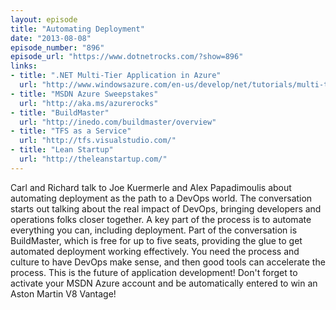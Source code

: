 ```yaml
---
layout: episode
title: "Automating Deployment"
date: "2013-08-08"
episode_number: "896"
episode_url: "https://www.dotnetrocks.com/?show=896"
links:
- title: ".NET Multi-Tier Application in Azure"
  url: "http://www.windowsazure.com/en-us/develop/net/tutorials/multi-tier-web-site/1-overview/"
- title: "MSDN Azure Sweepstakes"
  url: "http://aka.ms/azurerocks"
- title: "BuildMaster"
  url: "http://inedo.com/buildmaster/overview"
- title: "TFS as a Service"
  url: "http://tfs.visualstudio.com/"
- title: "Lean Startup"
  url: "http://theleanstartup.com/"
---
```


Carl and Richard talk to Joe Kuermerle and Alex Papadimoulis about automating deployment as the path to a DevOps world. The conversation starts out talking about the real impact of DevOps, bringing developers and operations folks closer together. A key part of the process is to automate everything you can, including deployment. Part of the conversation is BuildMaster, which is free for up to five seats, providing the glue to get automated deployment working effectively. You need the process and culture to have DevOps make sense, and then good tools can accelerate the process. This is the future of application development! Don't forget to activate your MSDN Azure account and be automatically entered to win an Aston Martin V8 Vantage!

